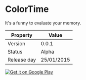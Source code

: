 ColorTime
=========

It's a funny to evaluate your memory.

Property | Value
-------- | -----
Version | 0.0.1
Status | Alpha
Release day | 25/01/2015

[![Get it on Google Play](http://www.android.com/images/brand/get_it_on_play_logo_small.png)](https://play.google.com/store/apps/details?id=com.nullpoint.colortime)
